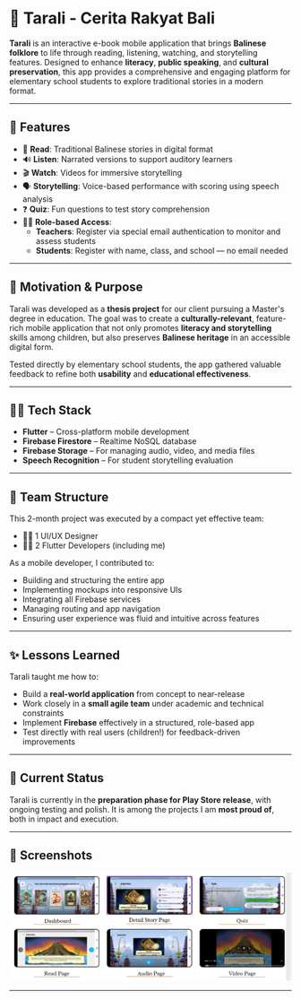 # 🌺 Tarali - Cerita Rakyat Bali

**Tarali** is an interactive e-book mobile application that brings **Balinese folklore** to life through reading, listening, watching, and storytelling features. Designed to enhance **literacy**, **public speaking**, and **cultural preservation**, this app provides a comprehensive and engaging platform for elementary school students to explore traditional stories in a modern format.

---

## 📱 Features
- 📖 **Read**: Traditional Balinese stories in digital format  
- 🔊 **Listen**: Narrated versions to support auditory learners  
- 🎬 **Watch**: Videos for immersive storytelling  
- 🗣️ **Storytelling**: Voice-based performance with scoring using speech analysis  
- ❓ **Quiz**: Fun questions to test story comprehension  
- 👩‍🏫 **Role-based Access**:  
  - **Teachers**: Register via special email authentication to monitor and assess students  
  - **Students**: Register with name, class, and school — no email needed

---

## 🧠 Motivation & Purpose
Tarali was developed as a **thesis project** for our client pursuing a Master's degree in education. The goal was to create a **culturally-relevant**, feature-rich mobile application that not only promotes **literacy and storytelling** skills among children, but also preserves **Balinese heritage** in an accessible digital form.

Tested directly by elementary school students, the app gathered valuable feedback to refine both **usability** and **educational effectiveness**.

---

## 👨‍💻 Tech Stack
- **Flutter** – Cross-platform mobile development  
- **Firebase Firestore** – Realtime NoSQL database  
- **Firebase Storage** – For managing audio, video, and media files  
- **Speech Recognition** – For student storytelling evaluation  

---

## 👥 Team Structure
This 2-month project was executed by a compact yet effective team:
- 🧑‍🎨 1 UI/UX Designer  
- 👨‍💻 2 Flutter Developers (including me)

As a mobile developer, I contributed to:
- Building and structuring the entire app  
- Implementing mockups into responsive UIs  
- Integrating all Firebase services  
- Managing routing and app navigation  
- Ensuring user experience was fluid and intuitive across features

---

## ✨ Lessons Learned
Tarali taught me how to:
- Build a **real-world application** from concept to near-release  
- Work closely in a **small agile team** under academic and technical constraints  
- Implement **Firebase** effectively in a structured, role-based app  
- Test directly with real users (children!) for feedback-driven improvements  

---

## 🚀 Current Status
Tarali is currently in the **preparation phase for Play Store release**, with ongoing testing and polish. It is among the projects I am **most proud of**, both in impact and execution.  

---

## 📸 Screenshots  
![Reading Page](assets/ss_view.png)


---
